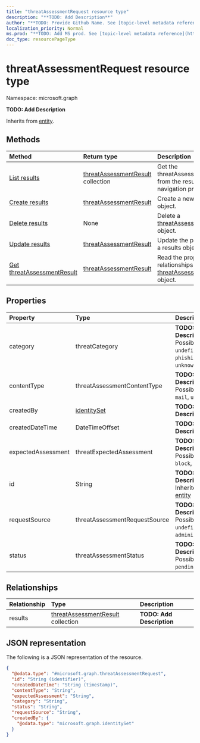 ```yaml
---
title: "threatAssessmentRequest resource type"
description: "**TODO: Add Description**"
author: "**TODO: Provide Github Name. See [topic-level metadata reference](https://msgo.azurewebsites.net/add/document/guidelines/metadata.html#topic-level-metadata)**"
localization_priority: Normal
ms.prod: "**TODO: Add MS prod. See [topic-level metadata reference](https://msgo.azurewebsites.net/add/document/guidelines/metadata.html#topic-level-metadata)**"
doc_type: resourcePageType
---
```


# threatAssessmentRequest resource type


Namespace: microsoft.graph

**TODO: Add Description**


Inherits from [entity](../resources/entity.md).

## Methods
|Method|Return type|Description|
|:---|:---|:---|
|[List results](../api/threatassessmentrequest-list-results.md)|[threatAssessmentResult](../resources/threatassessmentresult.md) collection|Get the threatAssessmentResults from the results navigation property.|
|[Create results](../api/threatassessmentrequest-post-results.md)|[threatAssessmentResult](../resources/threatassessmentresult.md)|Create a new results object.|
|[Delete results](../api/threatassessmentrequest-delete-results.md)|None|Delete a [threatAssessmentResult](../resources/threatassessmentresult.md) object.|
|[Update results](../api/threatassessmentrequest-update-results.md)|[threatAssessmentResult](../resources/threatassessmentresult.md)|Update the properties of a results object.|
|[Get threatAssessmentResult](../api/threatassessmentresult-get.md)|[threatAssessmentResult](../resources/threatassessmentresult.md)|Read the properties and relationships of a [threatAssessmentResult](../resources/threatassessmentresult.md) object.|

## Properties
|Property|Type|Description|
|:---|:---|:---|
|category|threatCategory|**TODO: Add Description**. Possible values are: `undefined`, `spam`, `phishing`, `malware`, `unknownFutureValue`.|
|contentType|threatAssessmentContentType|**TODO: Add Description**. Possible values are: `mail`, `url`, `file`.|
|createdBy|[identitySet](../resources/identityset.md)|**TODO: Add Description**|
|createdDateTime|DateTimeOffset|**TODO: Add Description**|
|expectedAssessment|threatExpectedAssessment|**TODO: Add Description**. Possible values are: `block`, `unblock`.|
|id|String|**TODO: Add Description** Inherited from [entity](../resources/entity.md)|
|requestSource|threatAssessmentRequestSource|**TODO: Add Description**. Possible values are: `undefined`, `user`, `administrator`.|
|status|threatAssessmentStatus|**TODO: Add Description**. Possible values are: `pending`, `completed`.|

## Relationships
|Relationship|Type|Description|
|:---|:---|:---|
|results|[threatAssessmentResult](../resources/threatassessmentresult.md) collection|**TODO: Add Description**|

## JSON representation
The following is a JSON representation of the resource.
<!-- {
  "blockType": "resource",
  "keyProperty": "id",
  "@odata.type": "microsoft.graph.threatAssessmentRequest",
  "baseType": "microsoft.graph.entity",
  "openType": false
}
-->
``` json
{
  "@odata.type": "#microsoft.graph.threatAssessmentRequest",
  "id": "String (identifier)",
  "createdDateTime": "String (timestamp)",
  "contentType": "String",
  "expectedAssessment": "String",
  "category": "String",
  "status": "String",
  "requestSource": "String",
  "createdBy": {
    "@odata.type": "microsoft.graph.identitySet"
  }
}
```

